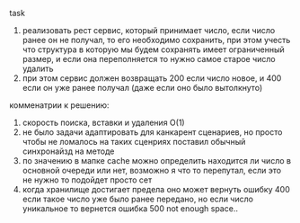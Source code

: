 task

1) реализовать рест сервис, который принимает число, если число ранее он не получал, то его необходимо сохранить, 
   при этом учесть что структура в которую мы будем сохранять имеет ограниченный размер, 
   и если она  переполняется то нужно самое старое число удалить
2) при этом сервис должен возвращать 200 если число новое, и 400 если он уже ранее получал (даже если оно было вытолкнуто)

комменатрии к решению:

1) скорость поиска, вставки и удаления O(1)
2) не было задачи адаптировать для канкарент сценариев, но просто чтобы не ломалось на таких сценриях поставил обычный синхронайзд на методе
3) по значению в мапке cache можно определить находится ли число в основной очереди или нет, возможно я что то перепутал, если это не нужно то подойдет просто сет 
4) когда хранилище достигает предела оно может вернуть ошибку 400 если такое число уже было ранее передано, но если число уникальное то вернется ошибка 500 not enough space..